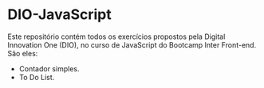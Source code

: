 # DIO-JavaScript
Este repositório contém todos os exercícios propostos pela Digital Innovation One (DIO), no curso de JavaScript do Bootcamp Inter Front-end. São eles:
- Contador simples.
- To Do List.
